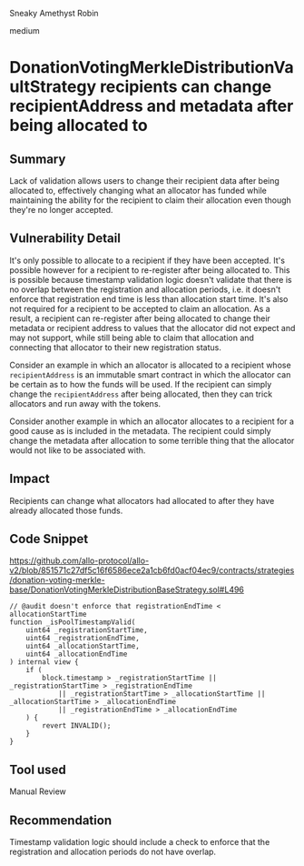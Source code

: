 Sneaky Amethyst Robin

medium

# DonationVotingMerkleDistributionVaultStrategy recipients can change recipientAddress and metadata after being allocated to
## Summary

Lack of validation allows users to change their recipient data after being allocated to, effectively changing what an allocator has funded while maintaining the ability for the recipient to claim their allocation even though they're no longer accepted.

## Vulnerability Detail

It's only possible to allocate to a recipient if they have been accepted. It's possible however for a recipient to re-register after being allocated to. This is possible because timestamp validation logic doesn't validate that there is no overlap between the registration and allocation periods, i.e. it doesn't enforce that registration end time is less than allocation start time. It's also not required for a recipient to be accepted to claim an allocation. As a result, a recipient can re-register after being allocated to change their metadata or recipient address to values that the allocator did not expect and may not support, while still being able to claim that allocation and connecting that allocator to their new registration status.

Consider an example in which an allocator is allocated to a recipient whose `recipientAddress` is an immutable smart contract in which the allocator can be certain as to how the funds will be used. If the recipient can simply change the `recipientAddress` after being allocated, then they can trick allocators and run away with the tokens.

Consider another example in which an allocator allocates to a recipient for a good cause as is included in the metadata. The recipient could simply change the metadata after allocation to some terrible thing that the allocator would not like to be associated with.

## Impact

Recipients can change what allocators had allocated to after they have already allocated those funds.

## Code Snippet

https://github.com/allo-protocol/allo-v2/blob/851571c27df5c16f6586ece2a1cb6fd0acf04ec9/contracts/strategies/donation-voting-merkle-base/DonationVotingMerkleDistributionBaseStrategy.sol#L496
```solidity
// @audit doesn't enforce that registrationEndTime < allocationStartTime
function _isPoolTimestampValid(
    uint64 _registrationStartTime,
    uint64 _registrationEndTime,
    uint64 _allocationStartTime,
    uint64 _allocationEndTime
) internal view {
    if (
        block.timestamp > _registrationStartTime || _registrationStartTime > _registrationEndTime
            || _registrationStartTime > _allocationStartTime || _allocationStartTime > _allocationEndTime
            || _registrationEndTime > _allocationEndTime
    ) {
        revert INVALID();
    }
}
```

## Tool used

Manual Review

## Recommendation

Timestamp validation logic should include a check to enforce that the registration and allocation periods do not have overlap.